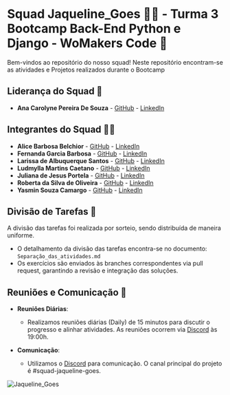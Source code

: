 # Squad Jaqueline_Goes 🔬🧬 - Turma 3 Bootcamp Back-End Python e Django - WoMakers Code 🦋

Bem-vindos ao repositório do nosso squad! Neste repositório encontram-se as atividades e Projetos realizados durante o Bootcamp

## Liderança do Squad 🌟

- **Ana Carolyne Pereira De Souza** - [GitHub](https://github.com/anadevti) - [LinkedIn](https://www.linkedin.com/in/ana-carolyne-pereira-de-souza/)

## Integrantes do Squad 👩‍💻

- **Alice Barbosa Belchior** - [GitHub](https://github.com/alicebelchior) - [LinkedIn](https://www.linkedin.com/in/alice-belchior/)
- **Fernanda Garcia Barbosa** - [GitHub](https://github.com/NandayGB) - [LinkedIn](https://www.linkedin.com/in/barbosaafernanda/)
- **Larissa de Albuquerque Santos** - [GitHub](https://github.com/lalbuquerques) - [LinkedIn](https://www.linkedin.com/in/larissa-albuquerque-379b40114/)
- **Ludmylla Martins Caetano** - [GitHub](https://github.com/ludmyllacaetano) - [LinkedIn](https://www.linkedin.com/in/ludmylla-caetano/)
- **Juliana de Jesus Portela** - [GitHub](https://github.com/JulianaPortehla) - [LinkedIn](https://www.linkedin.com/in/juliana-portela-a2799a6b/)
- **Roberta da Silva de Oliveira** - [GitHub](https://github.com/RobertaOliveira07) - [LinkedIn](https://www.linkedin.com/in/roberta-oliveira07/) 
- **Yasmin Souza Camargo** - [GitHub](https://github.com/Yasmin-Camargo) - [LinkedIn](https://www.linkedin.com/in/yasmin-souza-camargo-4a036b163/)

## Divisão de Tarefas 🔄

A divisão das tarefas foi realizada por sorteio, sendo distribuída de maneira uniforme.
- O detalhamento da divisão das tarefas encontra-se no documento: `Separação_das_atividades.md`
- Os exercícios são enviados às branches correspondentes via pull request, garantindo a revisão e integração das soluções.

## Reuniões e Comunicação 📅

- **Reuniões Diárias**: 
  - Realizamos reuniões diárias (Daily) de 15 minutos para discutir o progresso e alinhar atividades. As reuniões ocorrem via [Discord](https://discord.com) às 19:00h.

- **Comunicação**: 
  - Utilizamos o [Discord](https://discord.com) para comunicação. O canal principal do projeto é #squad-jaqueline-goes.

![Jaqueline_Goes](https://github.com/user-attachments/assets/a578588a-512c-46fd-b432-4b396c68da15)
